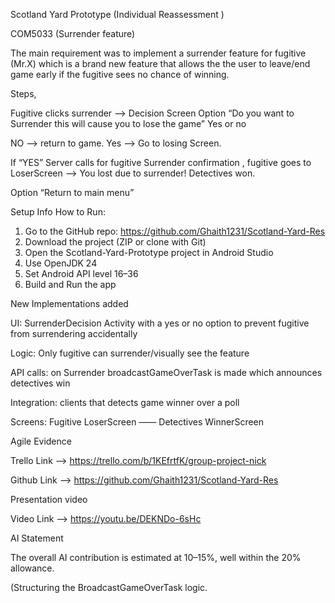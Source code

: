 Scotland Yard Prototype (Individual Reassessment )

COM5033 (Surrender feature)

The main requirement was to implement a surrender feature for fugitive (Mr.X) which is a brand new feature that allows the the user to leave/end game early if the fugitive sees no chance of winning.

Steps,

Fugitive clicks surrender —> Decision Screen
Option “Do you want to Surrender this will cause you to lose the game”    Yes or no

NO —> return to game.       Yes —> Go to losing Screen.

If “YES” Server calls for fugitive Surrender confirmation , fugitive goes to LoserScreen —>  You lost due to surrender! Detectives won.

Option “Return to main menu”


Setup Info
How to Run:
1. Go to the GitHub repo: https://github.com/Ghaith1231/Scotland-Yard-Res
2. Download the project (ZIP or clone with Git)
3. Open the Scotland-Yard-Prototype project in Android Studio
4. Use OpenJDK 24
5. Set Android API level 16–36
6. Build and Run the app




New Implementations added

UI: SurrenderDecision Activity with a yes or no option to prevent fugitive from surrendering accidentally

Logic: Only fugitive can surrender/visually see the feature

API calls: on Surrender broadcastGameOverTask is made which announces detectives win

Integration: clients that detects game winner over a poll

Screens: Fugitive LoserScreen —— Detectives WinnerScreen



Agile Evidence

Trello Link —>  https://trello.com/b/1KEfrtfK/group-project-nick

Github Link —> https://github.com/Ghaith1231/Scotland-Yard-Res


Presentation video

Video Link —> https://youtu.be/DEKNDo-6sHc





AI Statement

The overall AI contribution is estimated at 10–15%, well within the 20% allowance.

(Structuring the BroadcastGameOverTask logic.